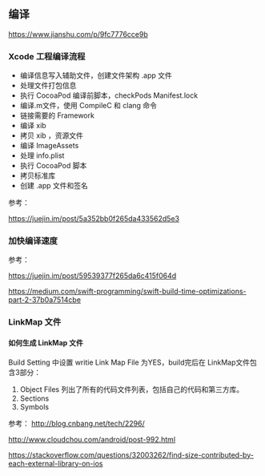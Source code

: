 ## 编译

https://www.jianshu.com/p/9fc7776cce9b

### Xcode 工程编译流程

* 编译信息写入辅助文件，创建文件架构 .app 文件
* 处理文件打包信息
* 执行 CocoaPod 编译前脚本，checkPods Manifest.lock
* 编译.m文件，使用 CompileC 和 clang 命令
* 链接需要的 Framework
* 编译 xib
* 拷贝 xib ，资源文件
* 编译 ImageAssets
* 处理 info.plist
* 执行 CocoaPod 脚本
* 拷贝标准库
* 创建 .app 文件和签名

参考：

https://juejin.im/post/5a352bb0f265da433562d5e3

### 加快编译速度

参考：

https://juejin.im/post/59539377f265da6c415f064d

https://medium.com/swift-programming/swift-build-time-optimizations-part-2-37b0a7514cbe


### LinkMap 文件

#### 如何生成 LinkMap 文件
Build Setting 中设置 writie Link Map File 为YES，build完后在 
LinkMap文件包含3部分：
1. Object Files  列出了所有的代码文件列表，包括自己的代码和第三方库。
2. Sections 
3. Symbols 

参考：
http://blog.cnbang.net/tech/2296/

http://www.cloudchou.com/android/post-992.html

https://stackoverflow.com/questions/32003262/find-size-contributed-by-each-external-library-on-ios